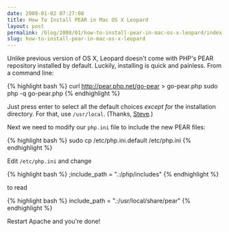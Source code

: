 ```yaml
---
date: 2008-01-02 07:27:08
title: How To Install PEAR in Mac OS X Leopard
layout: post
permalink: /blog/2008/01/how-to-install-pear-in-mac-os-x-leopard/index.html
slug: how-to-install-pear-in-mac-os-x-leopard
---
```

Unlike previous version of OS X, Leopard doesn't come with PHP's PEAR
repository installed by default. Luckily, installing is quick and painless.
From a command line:

{% highlight bash  %}
curl http://pear.php.net/go-pear > go-pear.php
sudo php -q go-pear.php
{% endhighlight %}

Just press enter to select all the default choices _except for_ the installation directory. For that, use `/usr/local`. (Thanks, [Steve](http://hwork.tumblr.com/post/55657030/installing-php-pear-library-on-mac-osx-leopard).)

Next we need to modify our `php.ini` file to include the new PEAR files:

{% highlight bash  %}
sudo cp /etc/php.ini.default /etc/php.ini
{% endhighlight %}

Edit `/etc/php.ini` and change

{% highlight bash  %}
;include_path = ".:/php/includes"
{% endhighlight %}

to read

{% highlight bash  %}
include_path = ".:/usr/local/share/pear"
{% endhighlight %}

Restart Apache and you're done!

